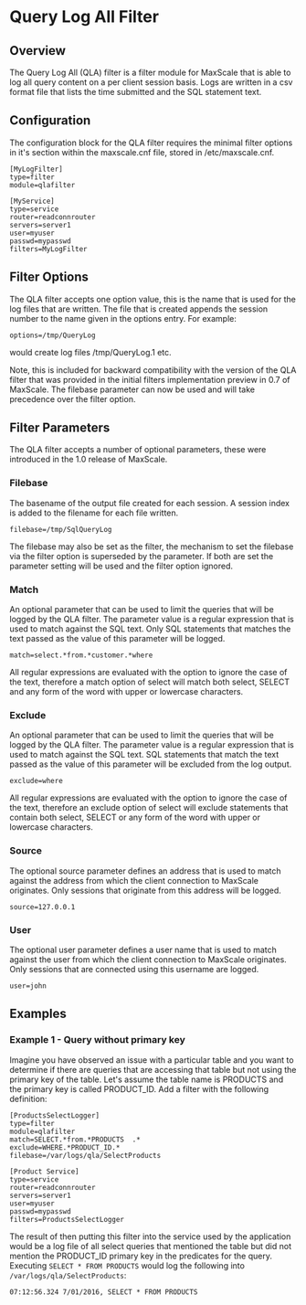 # Query Log All Filter

## Overview

The  Query Log All (QLA)  filter  is  a  filter  module  for  MaxScale  that  is  able  to  log  all  query  content  on  a  per  client session  basis.  Logs  are  written  in  a  csv  format  file  that  lists  the  time  submitted  and  the  SQL statement  text.

## Configuration

The  configuration  block  for  the  QLA  filter  requires  the  minimal  filter  options  in  it's  section  within  the  maxscale.cnf  file,  stored  in  /etc/maxscale.cnf.
```
[MyLogFilter]
type=filter
module=qlafilter

[MyService]
type=service
router=readconnrouter
servers=server1
user=myuser
passwd=mypasswd
filters=MyLogFilter
```

## Filter Options

The  QLA  filter  accepts  one  option  value,  this  is  the  name  that  is  used  for  the  log  files  that  are written.  The  file  that  is  created  appends  the  session  number  to  the  name  given  in  the  options entry.  For example:

```
options=/tmp/QueryLog
```

would  create  log  files  /tmp/QueryLog.1  etc.

Note,  this  is  included  for  backward  compatibility  with  the  version  of  the  QLA  filter  that  was provided  in  the  initial  filters  implementation  preview  in  0.7  of  MaxScale.  The  filebase  parameter  can  now  be  used  and  will  take  precedence  over  the  filter  option.

## Filter Parameters

The  QLA  filter  accepts  a  number  of  optional  parameters,  these  were  introduced  in  the  1.0  release  of  MaxScale.

### Filebase

The  basename  of  the  output  file  created  for  each  session.  A  session  index  is  added  to  the  filename  for  each  file  written.

```
filebase=/tmp/SqlQueryLog
```

The  filebase  may  also  be  set  as  the  filter,  the  mechanism  to  set  the  filebase  via  the  filter  option  is  superseded  by  the  parameter.  If  both  are  set  the  parameter  setting  will  be  used  and  the  filter  option  ignored.

### Match

An  optional  parameter  that  can  be  used  to  limit  the  queries  that  will  be  logged  by  the  QLA  filter.  The  parameter  value  is  a  regular  expression  that  is  used  to  match  against  the  SQL  text.  Only  SQL  statements  that  matches  the  text  passed  as  the  value  of  this  parameter  will  be  logged.

```
match=select.*from.*customer.*where
```

All  regular  expressions  are  evaluated  with  the  option  to  ignore  the  case  of  the  text,  therefore  a  match  option  of  select  will  match  both  select,  SELECT  and  any  form  of  the  word  with  upper  or  lowercase  characters.

### Exclude

An  optional  parameter  that  can  be  used  to  limit  the  queries  that  will  be  logged  by  the  QLA  filter.  The  parameter  value  is  a  regular  expression  that  is  used  to  match  against  the  SQL  text.  SQL  statements  that  match  the  text  passed  as  the  value  of  this  parameter  will  be  excluded  from  the  log  output.

```
exclude=where
```

All  regular  expressions  are  evaluated  with  the  option  to  ignore  the  case  of  the  text,  therefore  an  exclude  option  of  select  will  exclude  statements  that  contain  both  select,  SELECT  or  any  form  of  the  word  with  upper  or  lowercase  characters.

### Source

The  optional  source  parameter  defines  an  address  that  is  used  to  match  against  the  address  from  which  the  client  connection  to  MaxScale  originates.  Only  sessions  that  originate  from  this  address  will  be  logged.

```
source=127.0.0.1
```

### User

The  optional  user  parameter  defines  a  user  name  that  is  used  to  match  against  the  user  from  which  the  client  connection  to  MaxScale  originates.  Only  sessions  that  are  connected  using  this  username  are  logged.

```
user=john
```

## Examples

### Example 1 - Query without primary key

Imagine  you  have  observed  an  issue  with  a  particular  table  and  you  want  to  determine  if  there  are  queries  that  are  accessing  that  table  but  not  using  the  primary  key  of  the  table.  Let's  assume  the  table  name  is  PRODUCTS  and  the  primary  key  is  called  PRODUCT_ID.    Add  a  filter  with  the  following  definition:

```
[ProductsSelectLogger]
type=filter
module=qlafilter
match=SELECT.*from.*PRODUCTS  .*
exclude=WHERE.*PRODUCT_ID.*
filebase=/var/logs/qla/SelectProducts

[Product Service]
type=service
router=readconnrouter
servers=server1
user=myuser
passwd=mypasswd
filters=ProductsSelectLogger
```

The  result  of  then  putting  this  filter  into  the  service  used  by  the  application  would  be  a  log  file  of  all  select  queries  that  mentioned  the  table  but  did  not  mention  the  PRODUCT_ID  primary  key  in  the  predicates  for  the  query.
Executing `SELECT * FROM PRODUCTS` would log the following into `/var/logs/qla/SelectProducts`:
```
07:12:56.324 7/01/2016, SELECT * FROM PRODUCTS
```
